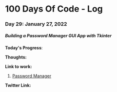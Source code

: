 # 100 Days Of Code - Log

### Day 29: January 27, 2022 
##### Building a Password Manager GUI App with Tkinter

**Today's Progress**: 

**Thoughts:** 

**Link to work:** 
1. [Password Manager](https://www.freecodecamp.com/challenges/find-the-longest-word-in-a-string)

**Twitter Link:** 

